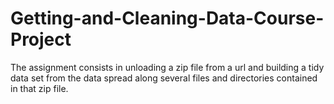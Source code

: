 # Getting-and-Cleaning-Data-Course-Project

The assignment consists in unloading a zip file from a url and building a tidy data set from the data spread along several files and directories contained in that zip file.
